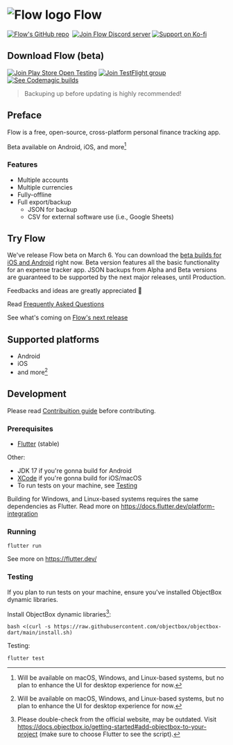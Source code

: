 # ![Flow logo](logo@32.png) Flow

[![Flow's GitHub repo](https://img.shields.io/badge/GitHub-flow--mn/flow-f5ccff?logo=github&logoColor=white&style=for-the-badge)](https://github.com/flow-mn/flow)&nbsp;
[![Join Flow Discord server](https://img.shields.io/badge/Discord-Flow-f5ccff?logo=discord&logoColor=white&style=for-the-badge)](https://discord.gg/Ndh9VDeZa4)
[![Support on Ko-fi](https://img.shields.io/badge/kofi-sadespresso-f5ccff?logo=ko-fi&logoColor=white&style=for-the-badge&label=Ko-fi)](https://ko-fi.com/sadespresso)

## Download Flow (beta)

[![Join Play Store Open Testing](https://img.shields.io/badge/Google_Play-open_testing-f5ccff?logo=google-play&logoColor=white&style=for-the-badge)](https://play.google.com/store/apps/details?id=mn.flow.flow)
[![Join TestFlight group](https://img.shields.io/badge/TestFlight-beta_testing-f5ccff?logo=appstore&logoColor=white&style=for-the-badge)](https://testflight.apple.com/join/NH4ifijS)
[![See Codemagic builds](https://img.shields.io/badge/CodeMagic-see_builds-f5ccff?logo=codemagic&logoColor=white&style=for-the-badge)](https://codemagic.io/apps/65950ed30591c25df05b5613/65950ed30591c25df05b5612/latest_build)

> Backuping up before updating is highly recommended!

## Preface

Flow is a free, open-source, cross-platform personal finance tracking app.

Beta available on Android, iOS, and more[^1]

### Features

* Multiple accounts
* Multiple currencies
* Fully-offline
* Full export/backup
  * JSON for backup
  * CSV for external software use (i.e., Google Sheets)

## Try Flow

We've release Flow beta on March 6. You can download the
[beta builds for iOS and Android](#download-flow-beta) right now.
Beta version features all the basic functionality for an expense tracker app.
JSON backups from Alpha and Beta versions are guaranteed to be supported
by the next major releases, until Production.

Feedbacks and ideas are greatly appreciated 🌟

Read [Frequently Asked Questions](FAQ.md)

See what's coming on [Flow's next release](https://github.com/flow-mn/flow/milestone/2)

## Supported platforms

* Android
* iOS
* and more[^1]

## Development

Please read [Contribuition guide](./CONTRIBUTING.md) before contributing.

### Prerequisites

* [Flutter](https://flutter.dev/) (stable)

Other:

* JDK 17 if you're gonna build for Android
* [XCode](https://developer.apple.com/xcode/) if you're gonna build for iOS/macOS
* To run tests on your machine, see [Testing](#testing)

Building for Windows, and Linux-based systems requires the same dependencies
as Flutter. Read more on <https://docs.flutter.dev/platform-integration>

### Running

`flutter run`

See more on <https://flutter.dev/>

### Testing

If you plan to run tests on your machine, ensure you've installed ObjectBox
dynamic libraries.

Install ObjectBox dynamic libraries[^2]:

`bash <(curl -s https://raw.githubusercontent.com/objectbox/objectbox-dart/main/install.sh)`

Testing:

`flutter test`

[^1]: Will be available on macOS, Windows, and Linux-based systems, but no plan
to enhance the UI for desktop experience for now.

[^2]: Please double-check from the official website, may be outdated. Visit
<https://docs.objectbox.io/getting-started#add-objectbox-to-your-project>
(make sure to choose Flutter to see the script).
